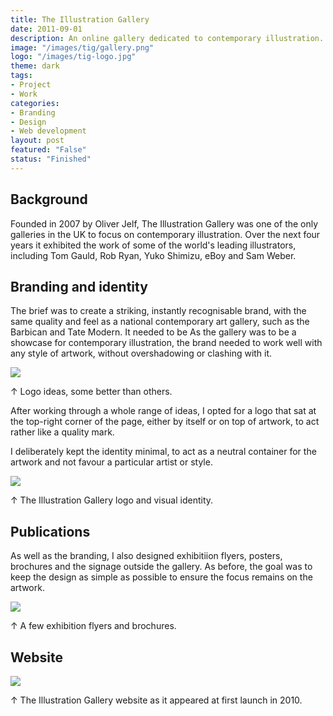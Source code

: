 ```yaml
---
title: The Illustration Gallery
date: 2011-09-01
description: An online gallery dedicated to contemporary illustration.
image: "/images/tig/gallery.png"
logo: "/images/tig-logo.jpg"
theme: dark
tags:
- Project
- Work
categories:
- Branding
- Design
- Web development
layout: post
featured: "False"
status: "Finished"
---
```


## Background

Founded in 2007 by Oliver Jelf, The Illustration Gallery was one of the only galleries in the UK to focus on contemporary illustration. Over the next four years it exhibited the work of some of the world's leading illustrators, including Tom Gauld, Rob Ryan, Yuko Shimizu, eBoy and Sam Weber.
 
## Branding and identity

The brief was to create a striking, instantly recognisable brand, with the same quality and feel as a national contemporary art gallery, such as the Barbican and Tate Modern. It needed to be As the gallery was to be a showcase for contemporary illustration, the brand needed to work well with any style of artwork, without overshadowing or clashing with it.

<img src="https://res.cloudinary.com/dhcgic4ld/image/upload/v1706885376/work/ideas.jpg" class="wide">
<p class="caption">↑ Logo ideas, some better than others.</p>

<p>After working through a whole range of ideas, I opted for a logo that sat at the top-right corner of the page, either by itself or on top of artwork, to act rather like a quality mark. 

I deliberately kept the identity minimal, to act as a neutral container for the artwork and not favour a particular artist or style.

<img src="https://res.cloudinary.com/dhcgic4ld/image/upload/v1706882055/work/illogallery1.jpg" class="wide">

<p class="caption">↑ The Illustration Gallery logo and visual identity.</p>

## Publications

As well as the branding, I also designed exhibitiion flyers, posters, brochures and the signage outside the gallery. As before, the goal was to keep the design as simple as possible to ensure the focus remains on the artwork.

<img src="https://res.cloudinary.com/dhcgic4ld/image/upload/v1706876631/work/illogallery2.jpg" class="wide">

<p class="caption">↑ A few exhibition flyers and brochures.</p>

## Website

<img src="/images/illogallery3.jpg" class="wide">

<p class="caption">↑ The Illustration Gallery website as it appeared at first launch in 2010.</p>